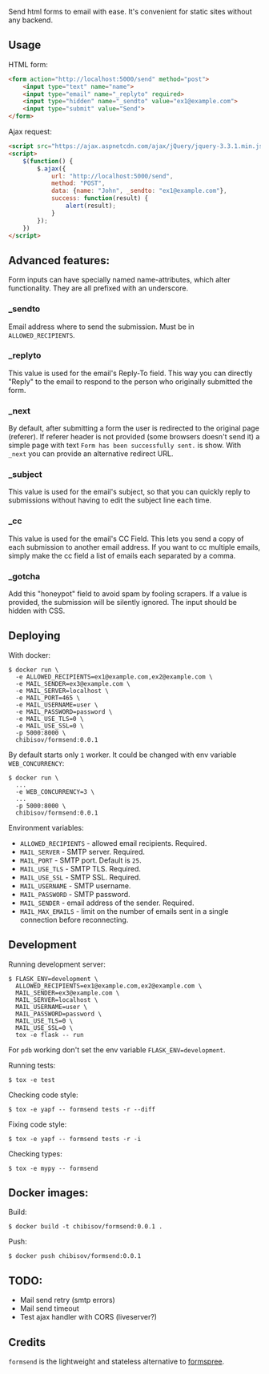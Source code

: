 Send html forms to email with ease. It's convenient for static sites without any backend.

## Usage

HTML form:

```html
<form action="http://localhost:5000/send" method="post">
    <input type="text" name="name">
    <input type="email" name="_replyto" required>
    <input type="hidden" name="_sendto" value="ex1@example.com">
    <input type="submit" value="Send">
</form>
```

Ajax request:

```html
<script src="https://ajax.aspnetcdn.com/ajax/jQuery/jquery-3.3.1.min.js"></script>
<script>
    $(function() {
        $.ajax({
            url: "http://localhost:5000/send",
            method: "POST",
            data: {name: "John", _sendto: "ex1@example.com"},
            success: function(result) {
                alert(result);
            }
        });
    })
</script>
```

## Advanced features:

Form inputs can have specially named name-attributes, which alter functionality. They are all prefixed with an underscore.

### _sendto

Email address where to send the submission. Must be in `ALLOWED_RECIPIENTS`.

### _replyto

This value is used for the email's Reply-To field. This way you can directly "Reply" to the email to respond to the person who originally submitted the form.

### _next

By default, after submitting a form the user is redirected to the original page (referer). 
If referer header is not provided (some browsers doesn't send it) a simple page with text `Form has been successfully sent.` is show. With `_next` you can provide an alternative redirect URL.

### _subject

This value is used for the email's subject, so that you can quickly reply to submissions without having to edit the subject line each time.

### _cc

This value is used for the email's CC Field. This lets you send a copy of each submission to another email address. If you want to cc multiple emails, simply make the cc field a list of emails each separated by a comma.

### _gotcha

Add this "honeypot" field to avoid spam by fooling scrapers. If a value is provided, the submission will be silently ignored. The input should be hidden with CSS.

## Deploying

With docker:

```
$ docker run \
  -e ALLOWED_RECIPIENTS=ex1@example.com,ex2@example.com \
  -e MAIL_SENDER=ex3@example.com \
  -e MAIL_SERVER=localhost \
  -e MAIL_PORT=465 \
  -e MAIL_USERNAME=user \
  -e MAIL_PASSWORD=password \
  -e MAIL_USE_TLS=0 \
  -e MAIL_USE_SSL=0 \
  -p 5000:8000 \
  chibisov/formsend:0.0.1
```

By default starts only `1` worker. It could be changed with env variable `WEB_CONCURRENCY`:

```
$ docker run \
  ...
  -e WEB_CONCURRENCY=3 \
  ...
  -p 5000:8000 \
  chibisov/formsend:0.0.1
```

Environment variables:

* `ALLOWED_RECIPIENTS` - allowed email recipients. Required.
* `MAIL_SERVER` - SMTP server. Required.
* `MAIL_PORT` - SMTP port. Default is `25`.
* `MAIL_USE_TLS` - SMTP TLS. Required.
* `MAIL_USE_SSL` - SMTP SSL. Required.
* `MAIL_USERNAME` - SMTP username.
* `MAIL_PASSWORD` - SMTP password.
* `MAIL_SENDER` - email address of the sender. Required.
* `MAIL_MAX_EMAILS` - limit on the number of emails sent in a single connection before reconnecting.

## Development

Running development server:

```shell
$ FLASK_ENV=development \
  ALLOWED_RECIPIENTS=ex1@example.com,ex2@example.com \
  MAIL_SENDER=ex3@example.com \
  MAIL_SERVER=localhost \
  MAIL_USERNAME=user \
  MAIL_PASSWORD=password \
  MAIL_USE_TLS=0 \
  MAIL_USE_SSL=0 \
  tox -e flask -- run
```

For `pdb` working don't set the env variable `FLASK_ENV=development`.

Running tests:

```shell
$ tox -e test
```

Checking code style:

```shell
$ tox -e yapf -- formsend tests -r --diff
```

Fixing code style:

```shell
$ tox -e yapf -- formsend tests -r -i
```

Checking types:

```shell
$ tox -e mypy -- formsend
```

## Docker images:

Build:

```shell
$ docker build -t chibisov/formsend:0.0.1 .
```

Push:

```shell
$ docker push chibisov/formsend:0.0.1
```

## TODO:

* Mail send retry (smtp errors)
* Mail send timeout
* Test ajax handler with CORS (liveserver?)


## Credits

`formsend` is the lightweight and stateless alternative to [formspree](https://github.com/formspree/formspree/).